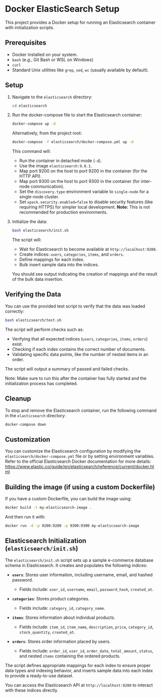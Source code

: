 # Docker ElasticSearch Setup

This project provides a Docker setup for running an Elasticsearch container with initialization scripts.

## Prerequisites

- Docker installed on your system.
- `bash` (e.g., Git Bash or WSL on Windows)
- `curl`
- Standard Unix utilities like `grep`, `sed`, `wc` (usually available by default).

## Setup

1. Navigate to the `elasticsearch` directory:
   ```bash
   cd elasticsearch
   ```

2. Run the docker-compose file to start the Elasticsearch container:
   ```bash
   docker-compose up -d
   ```

   Alternatively, from the project root:
   ```bash
   docker-compose -f elasticsearch/docker-compose.yml up -d
   ```

   This command will:
   - Run the container in detached mode (`-d`).
   - Use the image `elasticsearch:9.0.1`.
   - Map port 9200 on the host to port 9200 in the container (for the HTTP API).
   - Map port 9300 on the host to port 9300 in the container (for inter-node communication).
   - Set the `discovery.type` environment variable to `single-node` for a single-node cluster.
   - Set `xpack.security.enabled=false` to disable security features (like requiring HTTPS) for simpler local development. **Note:** This is not recommended for production environments.

3. Initialize the data:
   ```bash
   bash elasticsearch/init.sh
   ```
   
   The script will:
   - Wait for Elasticsearch to become available at `http://localhost:9200`.
   - Create indices: `users`, `categories`, `items`, and `orders`.
   - Define mappings for each index.
   - Bulk insert sample data into the indices.

   You should see output indicating the creation of mappings and the result of the bulk data insertion.

## Verifying the Data

You can use the provided test script to verify that the data was loaded correctly:

```bash
bash elasticsearch/test.sh
```

The script will perform checks such as:
- Verifying that all expected indices (`users`, `categories`, `items`, `orders`) exist.
- Checking if each index contains the correct number of documents.
- Validating specific data points, like the number of nested items in an order.

The script will output a summary of passed and failed checks.

Note: Make sure to run this after the container has fully started and the initialization process has completed.

## Cleanup

To stop and remove the Elasticsearch container, run the following command in the `elasticsearch` directory:

```bash
docker-compose down
```

## Customization

You can customize the Elasticsearch configuration by modifying the `elasticsearch/docker-compose.yml` file or by setting environment variables. Refer to the official Elasticsearch Docker documentation for more details: https://www.elastic.co/guide/en/elasticsearch/reference/current/docker.html

## Building the image (if using a custom Dockerfile)

If you have a custom Dockerfile, you can build the image using:
```bash
docker build -t my-elasticsearch-image .
```

And then run it with:

```bash
docker run -d -p 9200:9200 -p 9300:9300 my-elasticsearch-image
```

## Elasticsearch Initialization (`elasticsearch/init.sh`)

The `elasticsearch/init.sh` script sets up a sample e-commerce database schema in Elasticsearch. It creates and populates the following indices:

*   **`users`**: Stores user information, including username, email, and hashed password.
    *   Fields include: `user_id`, `username`, `email`, `password_hash`, `created_at`.

*   **`categories`**: Stores product categories.
    *   Fields include: `category_id`, `category_name`.

*   **`items`**: Stores information about individual products.
    *   Fields include: `item_id`, `item_name`, `description`, `price`, `category_id`, `stock_quantity`, `created_at`.

*   **`orders`**: Stores order information placed by users.
    *   Fields include: `order_id`, `user_id`, `order_date`, `total_amount`, `status`, and nested `items` containing the ordered products.

The script defines appropriate mappings for each index to ensure proper data types and indexing behavior, and inserts sample data into each index to provide a ready-to-use dataset.

You can access the Elasticsearch API at `http://localhost:9200` to interact with these indices directly.
